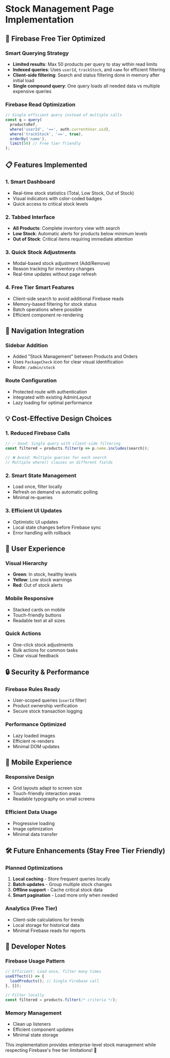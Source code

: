 # Stock Management Page Implementation

## 🎯 **Firebase Free Tier Optimized**

### Smart Querying Strategy
- **Limited results**: Max 50 products per query to stay within read limits
- **Indexed queries**: Uses `userId`, `trackStock`, and `name` for efficient filtering
- **Client-side filtering**: Search and status filtering done in memory after initial load
- **Single compound query**: One query loads all needed data vs multiple expensive queries

### Firebase Read Optimization
```javascript
// Single efficient query instead of multiple calls
const q = query(
  productsRef,
  where('userId', '==', auth.currentUser.uid),
  where('trackStock', '==', true),
  orderBy('name'),
  limit(50) // Free tier friendly
);
```

## 📋 **Features Implemented**

### 1. **Smart Dashboard**
- Real-time stock statistics (Total, Low Stock, Out of Stock)
- Visual indicators with color-coded badges
- Quick access to critical stock levels

### 2. **Tabbed Interface**
- **All Products**: Complete inventory view with search
- **Low Stock**: Automatic alerts for products below minimum levels
- **Out of Stock**: Critical items requiring immediate attention

### 3. **Quick Stock Adjustments**
- Modal-based stock adjustment (Add/Remove)
- Reason tracking for inventory changes
- Real-time updates without page refresh

### 4. **Free Tier Smart Features**
- Client-side search to avoid additional Firebase reads
- Memory-based filtering for stock status
- Batch operations where possible
- Efficient component re-rendering

## 🚀 **Navigation Integration**

### Sidebar Addition
- Added "Stock Management" between Products and Orders
- Uses `PackageCheck` icon for clear visual identification
- Route: `/admin/stock`

### Route Configuration
- Protected route with authentication
- Integrated with existing AdminLayout
- Lazy loading for optimal performance

## 💡 **Cost-Effective Design Choices**

### 1. **Reduced Firebase Calls**
```javascript
// ✅ Good: Single query with client-side filtering
const filtered = products.filter(p => p.name.includes(search));

// ❌ Avoid: Multiple queries for each search
// Multiple where() clauses on different fields
```

### 2. **Smart State Management**
- Load once, filter locally
- Refresh on demand vs automatic polling
- Minimal re-queries

### 3. **Efficient UI Updates**
- Optimistic UI updates
- Local state changes before Firebase sync
- Error handling with rollback

## 🎨 **User Experience**

### Visual Hierarchy
- **Green**: In stock, healthy levels
- **Yellow**: Low stock warnings
- **Red**: Out of stock alerts

### Mobile Responsive
- Stacked cards on mobile
- Touch-friendly buttons
- Readable text at all sizes

### Quick Actions
- One-click stock adjustments
- Bulk actions for common tasks
- Clear visual feedback

## 🔒 **Security & Performance**

### Firebase Rules Ready
- User-scoped queries (`userId` filter)
- Product ownership verification
- Secure stock transaction logging

### Performance Optimized
- Lazy loaded images
- Efficient re-renders
- Minimal DOM updates

## 📱 **Mobile Experience**

### Responsive Design
- Grid layouts adapt to screen size
- Touch-friendly interaction areas
- Readable typography on small screens

### Efficient Data Usage
- Progressive loading
- Image optimization
- Minimal data transfer

## 🛠️ **Future Enhancements** (Stay Free Tier Friendly)

### Planned Optimizations
1. **Local caching** - Store frequent queries locally
2. **Batch updates** - Group multiple stock changes
3. **Offline support** - Cache critical stock data
4. **Smart pagination** - Load more only when needed

### Analytics (Free Tier)
- Client-side calculations for trends
- Local storage for historical data
- Minimal Firebase reads for reports

## 🎯 **Developer Notes**

### Firebase Usage Pattern
```javascript
// Efficient: Load once, filter many times
useEffect(() => {
  loadProducts(); // Single Firebase call
}, []);

// Filter locally
const filtered = products.filter(/* criteria */);
```

### Memory Management
- Clean up listeners
- Efficient component updates
- Minimal state storage

This implementation provides enterprise-level stock management while respecting Firebase's free tier limitations! 🎉
